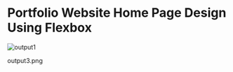 # Portfolio Website Home Page Design Using Flexbox

![output1](https://user-images.githubusercontent.com/105339279/171528767-1c851280-a87d-47a2-a71d-276ae6f3bdfa.png)


output3.png